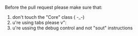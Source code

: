 Before the pull request please make sure that:

1.  don't touch the "Core" class ( -_-)
2.  u're using tabs please v":
3.  u're ussing the debug control and not "sout" instructions
